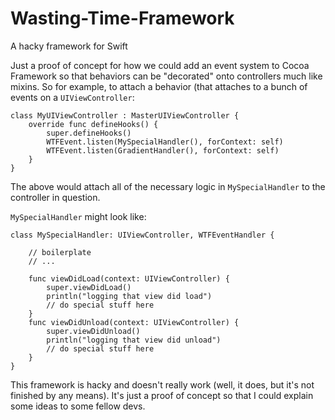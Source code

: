 # Wasting-Time-Framework

A hacky framework for Swift

Just a proof of concept for how we could add an event system to Cocoa Framework so that behaviors can be "decorated"
onto controllers much like mixins. So for example, to attach a behavior (that attaches to a bunch of events on a 
`UIViewController`:

    class MyUIViewController : MasterUIViewController {
        override func defineHooks() {
            super.defineHooks()
            WTFEvent.listen(MySpecialHandler(), forContext: self)
            WTFEvent.listen(GradientHandler(), forContext: self)
        }
    }

The above would attach all of the necessary logic in `MySpecialHandler` to the controller in question.

`MySpecialHandler` might look like:

    class MySpecialHandler: UIViewController, WTFEventHandler {
        
        // boilerplate
        // ...
        
        func viewDidLoad(context: UIViewController) {
            super.viewDidLoad()
            println("logging that view did load")
            // do special stuff here
        }
        func viewDidUnload(context: UIViewController) {
            super.viewDidUnload()
            println("logging that view did unload")
            // do special stuff here
        }
    }

This framework is hacky and doesn't really work (well, it does, but it's not finished by any means). It's just a proof of concept so that I could explain some ideas to some fellow devs.
